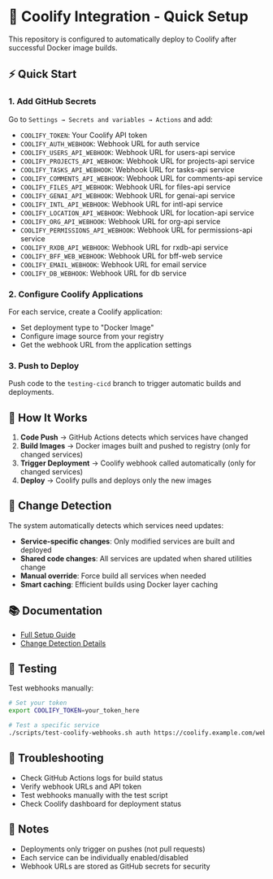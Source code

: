 # 🚀 Coolify Integration - Quick Setup

This repository is configured to automatically deploy to Coolify after successful Docker image builds.

## ⚡ Quick Start

### 1. Add GitHub Secrets

Go to `Settings → Secrets and variables → Actions` and add:

- `COOLIFY_TOKEN`: Your Coolify API token
- `COOLIFY_AUTH_WEBHOOK`: Webhook URL for auth service
- `COOLIFY_USERS_API_WEBHOOK`: Webhook URL for users-api service
- `COOLIFY_PROJECTS_API_WEBHOOK`: Webhook URL for projects-api service
- `COOLIFY_TASKS_API_WEBHOOK`: Webhook URL for tasks-api service
- `COOLIFY_COMMENTS_API_WEBHOOK`: Webhook URL for comments-api service
- `COOLIFY_FILES_API_WEBHOOK`: Webhook URL for files-api service
- `COOLIFY_GENAI_API_WEBHOOK`: Webhook URL for genai-api service
- `COOLIFY_INTL_API_WEBHOOK`: Webhook URL for intl-api service
- `COOLIFY_LOCATION_API_WEBHOOK`: Webhook URL for location-api service
- `COOLIFY_ORG_API_WEBHOOK`: Webhook URL for org-api service
- `COOLIFY_PERMISSIONS_API_WEBHOOK`: Webhook URL for permissions-api service
- `COOLIFY_RXDB_API_WEBHOOK`: Webhook URL for rxdb-api service
- `COOLIFY_BFF_WEB_WEBHOOK`: Webhook URL for bff-web service
- `COOLIFY_EMAIL_WEBHOOK`: Webhook URL for email service
- `COOLIFY_DB_WEBHOOK`: Webhook URL for db service

### 2. Configure Coolify Applications

For each service, create a Coolify application:
- Set deployment type to "Docker Image"
- Configure image source from your registry
- Get the webhook URL from the application settings

### 3. Push to Deploy

Push code to the `testing-cicd` branch to trigger automatic builds and deployments.

## 🔧 How It Works

1. **Code Push** → GitHub Actions detects which services have changed
2. **Build Images** → Docker images built and pushed to registry (only for changed services)
3. **Trigger Deployment** → Coolify webhook called automatically (only for changed services)
4. **Deploy** → Coolify pulls and deploys only the new images

## 🎯 Change Detection

The system automatically detects which services need updates:

- **Service-specific changes**: Only modified services are built and deployed
- **Shared code changes**: All services are updated when shared utilities change
- **Manual override**: Force build all services when needed
- **Smart caching**: Efficient builds using Docker layer caching

## 📚 Documentation

- [Full Setup Guide](docs/coolify-integration.md)
- [Change Detection Details](docs/coolify-integration.md#change-detection-logic)

## 🧪 Testing

Test webhooks manually:

```bash
# Set your token
export COOLIFY_TOKEN=your_token_here

# Test a specific service
./scripts/test-coolify-webhooks.sh auth https://coolify.example.com/webhook/auth
```

## 🚨 Troubleshooting

- Check GitHub Actions logs for build status
- Verify webhook URLs and API token
- Test webhooks manually with the test script
- Check Coolify dashboard for deployment status

## 📝 Notes

- Deployments only trigger on pushes (not pull requests)
- Each service can be individually enabled/disabled
- Webhook URLs are stored as GitHub secrets for security
